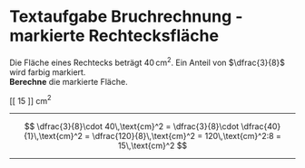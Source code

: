 <!--
version:  0.0.1

language: de

@style
input {
    text-align: center;
}

.flex-container {
    display: flex;
    flex-wrap: wrap;
    align-items: stretch;
    gap: 20px;
}

.flex-child {
    flex: 1;
    min-width: 350px;
    margin-right: 20px;
}

@media (max-width: 400px) {
    .flex-child {
        flex: 100%;
        margin-right: 0;
    }
}
@end

formula: \carry   \textcolor{red}{\scriptsize #1}
formula: \digit   \rlap{\carry{#1}}\phantom{#2}#2
formula: \permil  \text{‰}


import: https://raw.githubusercontent.com/LiaTemplates/Tikz-Jax/main/README.md

script: https://cdn.jsdelivr.net/gh/LiaTemplates/Tikz-Jax@main/dist/index.js

import: https://raw.githubusercontent.com/liaTemplates/algebrite/master/README.md

import: https://raw.githubusercontent.com/LiaTemplates/GGBScript/refs/heads/main/README.md



tags: Bruchrechnung, Sachaufgabe, leicht, sehr niedrig, Bestimmen

comment: Löse eine Sachaufgabe mit einer markierten Rechtecksfläche mittels der Bruchrechnung.

author: Martin Lommatzsch

-->




# Textaufgabe Bruchrechnung - markierte Rechtecksfläche


Die Fläche eines Rechtecks beträgt $40\,\text{cm}^2$. Ein Anteil von $\dfrac{3}{8}$ wird farbig markiert.  
**Berechne** die markierte Fläche. 

<!-- data-solution-button="5"-->
[[  15  ]] cm$^2$
************
$$
\dfrac{3}{8}\cdot 40\,\text{cm}^2
= \dfrac{3}{8}\cdot \dfrac{40}{1}\,\text{cm}^2
= \dfrac{120}{8}\,\text{cm}^2
= 120\,\text{cm}^2:8
= 15\,\text{cm}^2
$$
************